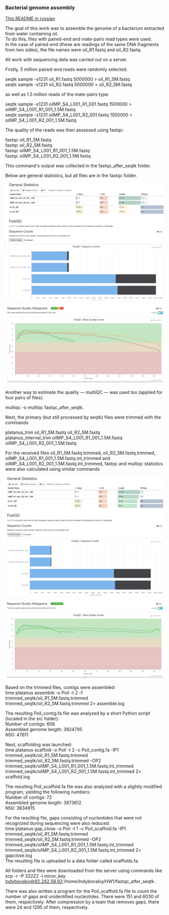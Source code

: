 ### Bacterial genome assembly

[This README in russian](README.ru.md)

The goal of this work was to assemble the genome of a bacterium extracted from water containing oil.  
To do this, files with paired-end and mate-pairs read types were used.  
In the case of paired-end (these are readings of the same DNA fragments from two sides), the file names were oil_R1.fastq and oil_R2.fastq.  

All work with sequencing data was carried out on a server.  

Firstly, 5 million paired-end reads were randomly selected:

seqtk sample -s1231 oil_R1.fastq 5000000 > oil_R1_5M.fastq  
seqtk sample -s1231 oil_R2.fastq 5000000 > oil_R2_5M.fastq

as well as 1.5 million reads of the mate-pairs type:

seqtk sample -s1231 oilMP_S4_L001_R1_001.fastq 1500000 > oilMP_S4_L001_R1_001_1.5M.fastq  
seqtk sample -s1231 oilMP_S4_L001_R2_001.fastq 1500000 > oilMP_S4_L001_R2_001_1.5M.fastq



The quality of the reads was then assessed using fastqc:

fastqc oil_R1_5M.fastq  
fastqc oil_R2_5M.fastq  
fastqc oilMP_S4_L001_R1_001_1.5M.fastq  
fastqc oilMP_S4_L001_R2_001_1.5M.fastq

This command's output was collected in the fastqc_after_seqtk folder.  

Below are general statistics, but all files are in the fastqc folder.

![](fastqc/Stat_1_1.png)

![](fastqc/Stat_1_2.png)

Another way to estimate the quality — multiQC — was used too (applied for four pairs of files):

multiqc -o multiqc fastqc_after_seqtk. 

Next, the primary (but still processed by seqtk) files were trimmed with the commands

platanus_trim oil_R1_5M.fastq oil_R2_5M.fastq  
platanus_internal_trim oilMP_S4_L001_R1_001_1.5M.fastq oilMP_S4_L001_R2_001_1.5M.fastq



For the received files oil_R1_5M.fastq.trimmed, oil_R2_5M.fastq.trimmed, oilMP_S4_L001_R1_001_1.5M.fastq.int_trimmed and oilMP_S4_L001_R2_001_1.5M.fastq.int_trimmed, fastqc and multiqc statistics were also calculated using similar commands

![](fastqc/Stat_2_1.png)

![](fastqc/Stat_2_2.png)

Based on the trimmed files, contigs were assembled:  
time platanus assemble -o Poil -t 2 -f trimmed_seqtk/oil_R1_5M.fastq.trimmed trimmed_seqtk/oil_R2_5M.fastq.trimmed 2> assemble.log

The resulting Poil_contig.fa file was analyzed by a short Python script (located in the src folder):  
Number of contigs: 606  
Assembled genome length: 3924795  
N50: 47611

Next, scaffolding was launched:  
time platanus scaffold -o Poil -t 2 -c Poil_contig.fa -IP1 trimmed_seqtk/oil_R1_5M.fastq.trimmed trimmed_seqtk/oil_R2_5M.fastq.trimmed -OP2 trimmed_seqtk/oilMP_S4_L001_R1_001_1.5M.fastq.int_trimmed trimmed_seqtk/oilMP_S4_L001_R2_001_1.5M.fastq.int_trimmed 2> scaffold.log

The resulting Poil_scaffold.fa file was also analyzed with a slightly modified program, yielding the following numbers:  
Number of contigs: 72  
Assembled genome length: 3873612  
N50: 3834915

For the resulting file, gaps consisting of nucleotides that were not recognized during sequencing were also reduced:  
time platanus gap_close -o Poil -t 1 -c Poil_scaffold.fa -IP1 trimmed_seqtk/oil_R1_5M.fastq.trimmed trimmed_seqtk/oil_R2_5M.fastq.trimmed -OP2 trimmed_seqtk/oilMP_S4_L001_R1_001_1.5M.fastq.int_trimmed trimmed_seqtk/oilMP_S4_L001_R2_001_1.5M.fastq.int_trimmed 2> gapclose.log  
The resulting file is uploaded to a data folder called scaffolds.fa.

All folders and files were downloaded from the server using commands like  
scp -r -P 32222 -i minor_key lndybovskiy@92.242.58.92:/home/lndybovskiy/HW1/fastqc_after_seqtk .

There was also written a program for the Poil_scaffold.fa file to count the number of gaps and unidentified nucleotides. There were 151 and 6030 of them, respectively. After compression by a team that removes gaps, there were 24 and 1295 of them, respectively.
